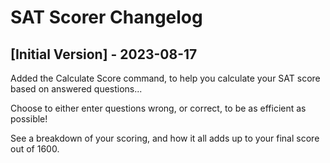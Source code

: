 # SAT Scorer Changelog

## [Initial Version] - 2023-08-17

Added the Calculate Score command, to help you calculate your SAT score based on answered questions...

Choose to either enter questions wrong, or correct, to be as efficient as possible!

See a breakdown of your scoring, and how it all adds up to your final score out of 1600.